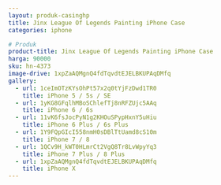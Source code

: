 ```yaml
---
layout: produk-casinghp
title: Jinx League Of Legends Painting iPhone Case
categories: iphone

# Produk
product-title: Jinx League Of Legends Painting iPhone Case
harga: 90000
sku: hn-4373
image-drive: 1xpZaAQMgnQ4fdTqvdtEJELBKUPAqDMfq
gallery:
  - url: 1ceImOTzKYsOhPt57x2q0tYjFzDwd1TR0
    title: iPhone 5 / 5s / SE
  - url: 1yKG8GFqlhMBoSChlefTj8nRFZUjc5AAq
    title: iPhone 6 / 6s
  - url: 11vK6fsJocPyN1g2KHOuSPypHxnY5uHiu
    title: iPhone 6 Plus / 6s Plus
  - url: 1Y9FQpGIcI558nmH0sDBlTtUamd8cS10m
    title: iPhone 7 / 8
  - url: 1QCv9H_kWT0HLmrCt2VgQ8Tr8LvWpyYq3
    title: iPhone 7 Plus / 8 Plus
  - url: 1xpZaAQMgnQ4fdTqvdtEJELBKUPAqDMfq
    title: iPhone X
---
```

